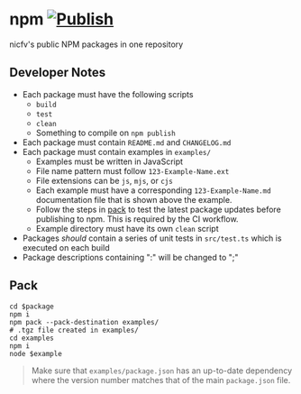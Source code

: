 # npm [![Publish](https://github.com/nicfv/npm/actions/workflows/publish.yml/badge.svg)](https://github.com/nicfv/npm/actions/workflows/publish.yml)
nicfv's public NPM packages in one repository

## Developer Notes
- Each package must have the following scripts
    - `build`
    - `test`
    - `clean`
    - Something to compile on `npm publish`
- Each package must contain `README.md` and `CHANGELOG.md`
- Each package must contain examples in `examples/`
    - Examples must be written in JavaScript
    - File name pattern must follow `123-Example-Name.ext`
    - File extensions can be `js`, `mjs`, or `cjs`
    - Each example must have a corresponding `123-Example-Name.md` documentation file that is shown above the example.
    - Follow the steps in [pack](#pack) to test the latest package updates before publishing to npm. This is required by the CI workflow.
    - Example directory must have its own `clean` script
- Packages *should* contain a series of unit tests in `src/test.ts` which is executed on each build
- Package descriptions containing ":" will be changed to ";"

## Pack
```shell
cd $package
npm i
npm pack --pack-destination examples/
# .tgz file created in examples/
cd examples
npm i
node $example
```
> Make sure that `examples/package.json` has an up-to-date dependency where the version number matches that of the main `package.json` file.